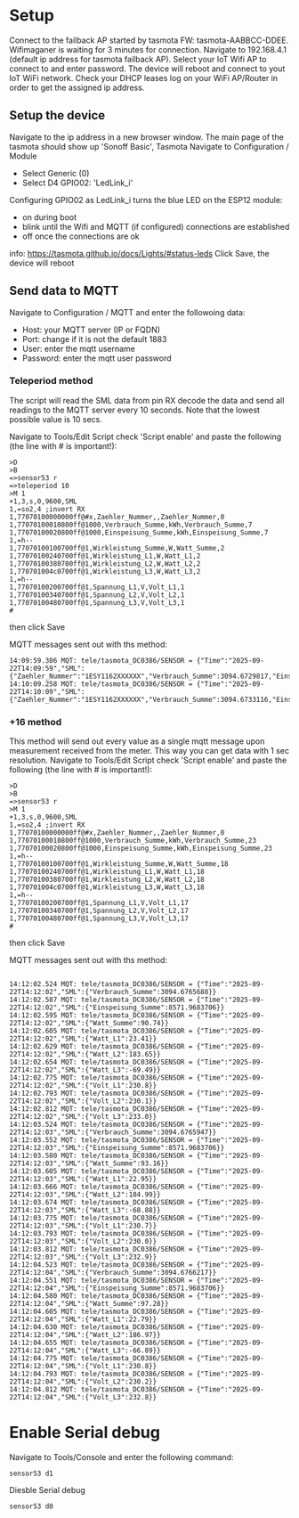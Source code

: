 # Setup
Connect to the failback AP started by tasmota FW: tasmota-AABBCC-DDEE. 
Wifimaganer is waiting for 3 minutes for connection. 
Navigate to 192.168.4.1 (default ip address for tasmota failback AP).
Select your IoT Wifi AP to connect to and enter password.
The device will reboot and connect to yout IoT WiFi network. Check your DHCP leases log on your WiFi AP/Router in order to get the assigned ip address.

## Setup the device
Navigate to the ip address in a new browser window. The main page of the tasmota should show up 'Sonoff Basic', Tasmota
Navigate to Configuration / Module
- Select Generic (0)
- Select D4 GPIO02: 'LedLink_i'

Configuring GPIO02 as LedLink_i turns the blue LED on the ESP12 module:
- on during boot
- blink until the Wifi and MQTT (if configured) connections are established
- off once the connections are ok

info: https://tasmota.github.io/docs/Lights/#status-leds
Click Save, the device will reboot

## Send data to MQTT
Navigate to Configuration / MQTT and enter the followoing data:
- Host: your MQTT server (IP or FQDN)
- Port: change if it is not the default 1883
- User: enter the mqtt username
- Password: enter the mqtt user password
### Teleperiod method
The script will read the SML data from pin RX decode the data and send all readings to the MQTT server every 10 seconds. Note that the lowest possible value is 10 secs.

Navigate to Tools/Edit Script check 'Script enable' and paste the following (the line with # is important!):
```
>D
>B
=>sensor53 r
=>teleperiod 10
>M 1
+1,3,s,0,9600,SML
1,=so2,4 ;invert RX
1,77070100000000ff@#x,Zaehler_Nummer,,Zaehler_Nummer,0
1,77070100010800ff@1000,Verbrauch_Summe,kWh,Verbrauch_Summe,7
1,77070100020800ff@1000,Einspeisung_Summe,kWh,Einspeisung_Summe,7
1,=h-- 
1,77070100100700ff@1,Wirkleistung_Summe,W,Watt_Summe,2
1,77070100240700ff@1,Wirkleistung_L1,W,Watt_L1,2
1,77070100380700ff@1,Wirkleistung_L2,W,Watt_L2,2
1,770701004c0700ff@1,Wirkleistung_L3,W,Watt_L3,2
1,=h-- 
1,77070100200700ff@1,Spannung_L1,V,Volt_L1,1
1,77070100340700ff@1,Spannung_L2,V,Volt_L2,1
1,77070100480700ff@1,Spannung_L3,V,Volt_L3,1
#
```
then click Save

MQTT messages sent out with ths method:
```
14:09:59.306 MQT: tele/tasmota_DC0386/SENSOR = {"Time":"2025-09-22T14:09:59","SML":{"Zaehler_Nummer":"1ESY1162XXXXXX","Verbrauch_Summe":3094.6729817,"Einspeisung_Summe":8571.9683706,"Watt_Summe":114.87,"Watt_L1":13.05,"Watt_L2":187.43,"Watt_L3":-59.50,"Volt_L1":231.0,"Volt_L2":230.6,"Volt_L3":232.6}}
14:10:09.258 MQT: tele/tasmota_DC0386/SENSOR = {"Time":"2025-09-22T14:10:09","SML":{"Zaehler_Nummer":"1ESY1162XXXXXX","Verbrauch_Summe":3094.6733116,"Einspeisung_Summe":8571.9683706,"Watt_Summe":118.07,"Watt_L1":12.82,"Watt_L2":188.31,"Watt_L3":-57.41,"Volt_L1":231.0,"Volt_L2":230.3,"Volt_L3":232.1}}
```
### +16 method
This method will send out every value as a single mqtt message upon measurement received from the meter. This way you can get data with 1 sec resolution.
Navigate to Tools/Edit Script check 'Script enable' and paste the following (the line with # is important!):
```
>D
>B
=>sensor53 r
>M 1
+1,3,s,0,9600,SML
1,=so2,4 ;invert RX
1,77070100000000ff@#x,Zaehler_Nummer,,Zaehler_Nummer,0
1,77070100010800ff@1000,Verbrauch_Summe,kWh,Verbrauch_Summe,23
1,77070100020800ff@1000,Einspeisung_Summe,kWh,Einspeisung_Summe,23
1,=h-- 
1,77070100100700ff@1,Wirkleistung_Summe,W,Watt_Summe,18
1,77070100240700ff@1,Wirkleistung_L1,W,Watt_L1,18
1,77070100380700ff@1,Wirkleistung_L2,W,Watt_L2,18
1,770701004c0700ff@1,Wirkleistung_L3,W,Watt_L3,18
1,=h-- 
1,77070100200700ff@1,Spannung_L1,V,Volt_L1,17
1,77070100340700ff@1,Spannung_L2,V,Volt_L2,17
1,77070100480700ff@1,Spannung_L3,V,Volt_L3,17
#
```
then click Save

MQTT messages sent out with ths method:
```

14:12:02.524 MQT: tele/tasmota_DC0386/SENSOR = {"Time":"2025-09-22T14:12:02","SML":{"Verbrauch_Summe":3094.6765688}}
14:12:02.587 MQT: tele/tasmota_DC0386/SENSOR = {"Time":"2025-09-22T14:12:02","SML":{"Einspeisung_Summe":8571.9683706}}
14:12:02.595 MQT: tele/tasmota_DC0386/SENSOR = {"Time":"2025-09-22T14:12:02","SML":{"Watt_Summe":90.74}}
14:12:02.605 MQT: tele/tasmota_DC0386/SENSOR = {"Time":"2025-09-22T14:12:02","SML":{"Watt_L1":23.41}}
14:12:02.629 MQT: tele/tasmota_DC0386/SENSOR = {"Time":"2025-09-22T14:12:02","SML":{"Watt_L2":183.65}}
14:12:02.654 MQT: tele/tasmota_DC0386/SENSOR = {"Time":"2025-09-22T14:12:02","SML":{"Watt_L3":-69.49}}
14:12:02.775 MQT: tele/tasmota_DC0386/SENSOR = {"Time":"2025-09-22T14:12:02","SML":{"Volt_L1":230.8}}
14:12:02.793 MQT: tele/tasmota_DC0386/SENSOR = {"Time":"2025-09-22T14:12:02","SML":{"Volt_L2":230.1}}
14:12:02.812 MQT: tele/tasmota_DC0386/SENSOR = {"Time":"2025-09-22T14:12:02","SML":{"Volt_L3":233.0}}
14:12:03.524 MQT: tele/tasmota_DC0386/SENSOR = {"Time":"2025-09-22T14:12:03","SML":{"Verbrauch_Summe":3094.6765947}}
14:12:03.552 MQT: tele/tasmota_DC0386/SENSOR = {"Time":"2025-09-22T14:12:03","SML":{"Einspeisung_Summe":8571.9683706}}
14:12:03.580 MQT: tele/tasmota_DC0386/SENSOR = {"Time":"2025-09-22T14:12:03","SML":{"Watt_Summe":93.16}}
14:12:03.605 MQT: tele/tasmota_DC0386/SENSOR = {"Time":"2025-09-22T14:12:03","SML":{"Watt_L1":22.95}}
14:12:03.666 MQT: tele/tasmota_DC0386/SENSOR = {"Time":"2025-09-22T14:12:03","SML":{"Watt_L2":184.99}}
14:12:03.674 MQT: tele/tasmota_DC0386/SENSOR = {"Time":"2025-09-22T14:12:03","SML":{"Watt_L3":-68.88}}
14:12:03.775 MQT: tele/tasmota_DC0386/SENSOR = {"Time":"2025-09-22T14:12:03","SML":{"Volt_L1":230.7}}
14:12:03.793 MQT: tele/tasmota_DC0386/SENSOR = {"Time":"2025-09-22T14:12:03","SML":{"Volt_L2":230.0}}
14:12:03.812 MQT: tele/tasmota_DC0386/SENSOR = {"Time":"2025-09-22T14:12:03","SML":{"Volt_L3":232.9}}
14:12:04.523 MQT: tele/tasmota_DC0386/SENSOR = {"Time":"2025-09-22T14:12:04","SML":{"Verbrauch_Summe":3094.6766217}}
14:12:04.551 MQT: tele/tasmota_DC0386/SENSOR = {"Time":"2025-09-22T14:12:04","SML":{"Einspeisung_Summe":8571.9683706}}
14:12:04.580 MQT: tele/tasmota_DC0386/SENSOR = {"Time":"2025-09-22T14:12:04","SML":{"Watt_Summe":97.28}}
14:12:04.605 MQT: tele/tasmota_DC0386/SENSOR = {"Time":"2025-09-22T14:12:04","SML":{"Watt_L1":22.79}}
14:12:04.630 MQT: tele/tasmota_DC0386/SENSOR = {"Time":"2025-09-22T14:12:04","SML":{"Watt_L2":186.97}}
14:12:04.655 MQT: tele/tasmota_DC0386/SENSOR = {"Time":"2025-09-22T14:12:04","SML":{"Watt_L3":-66.89}}
14:12:04.775 MQT: tele/tasmota_DC0386/SENSOR = {"Time":"2025-09-22T14:12:04","SML":{"Volt_L1":230.8}}
14:12:04.793 MQT: tele/tasmota_DC0386/SENSOR = {"Time":"2025-09-22T14:12:04","SML":{"Volt_L2":230.2}}
14:12:04.812 MQT: tele/tasmota_DC0386/SENSOR = {"Time":"2025-09-22T14:12:04","SML":{"Volt_L3":232.8}}
```
# Enable Serial debug
Navigate to Tools/Console and enter the following command:
```
sensor53 d1
```
Diesble Serial debug
```
sensor53 d0
```


